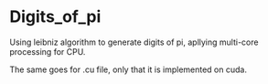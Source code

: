 # Digits_of_pi
Using leibniz algorithm to generate digits of pi, apllying multi-core processing for CPU.

The same goes for .cu file, only that it is implemented on cuda.
